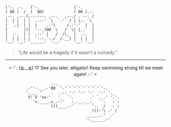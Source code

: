 ```
('-. .-.   ('-.               ('-.     
( OO )  / _(  OO)             ( OO ).-. 
,--. ,--.(,------. ,--.   ,--./ . --. / 
|  | |  | |  .---'  \  `.'  / | \-.  \  
|   .|  | |  |    .-')     /.-'-'  |  | 
|       |(|  '--.(OO  \   /  \| |_.'  | 
|  .-.  | |  .--' |   /  /\_  |  .-.  | 
|  | |  | |  `---.`-./  /.__) |  | |  | 
`--' `--' `------'  `--'      `--' `--'
```

> "Life would be a tragedy if it wasn't a comedy."

---

<p align="center">✧･ﾟ: (≧◡≦) ♡ See you later, alligator! Keep swimming strong till we meet again!  :･ﾟ✧</p>

```
                    .-._   _ _ _ _ _ _ _ _
         .-''-.__.-'00  '-' ' ' ' ' ' ' ' '-.
         '.___ '    .   .--_'-' '-' '-' _'-' '._
          V: V 'vv-'   '_   '.       .'  _..' '.'.
            '=.____.=_.--'   :_.__.__:_   '.   : :
                    (((____.-'        '-.  /   : :
                                      (((-'\ .' /
                                    _____..'  .'
                                   '-._____.-'

```
